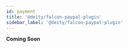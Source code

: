 ```yaml
---
id: payment
title: '@deity/falcon-paypal-plugin'
sidebar_label: '@deity/falcon-paypal-plugin'
---
```


**Coming Soon**
